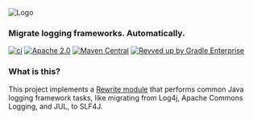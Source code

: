 ![Logo](https://github.com/openrewrite/rewrite/raw/main/doc/logo-oss.png)
### Migrate logging frameworks. Automatically.

[![ci](https://github.com/openrewrite/rewrite-logging-frameworks/actions/workflows/ci.yml/badge.svg)](https://github.com/openrewrite/rewrite-logging-frameworks/actions/workflows/ci.yml)
[![Apache 2.0](https://img.shields.io/github/license/openrewrite/rewrite-logging-frameworks.svg)](https://www.apache.org/licenses/LICENSE-2.0)
[![Maven Central](https://img.shields.io/maven-central/v/org.openrewrite.recipe/rewrite-logging-frameworks.svg)](https://mvnrepository.com/artifact/org.openrewrite.recipe/rewrite-logging-frameworks)
[![Revved up by Gradle Enterprise](https://img.shields.io/badge/Revved%20up%20by-Gradle%20Enterprise-06A0CE?logo=Gradle&labelColor=02303A)](https://ge.openrewrite.org/scans)

### What is this?

This project implements a [Rewrite module](https://github.com/openrewrite/rewrite) that performs common Java logging framework tasks, like migrating from Log4j, Apache Commons Logging, and JUL, to SLF4J.
